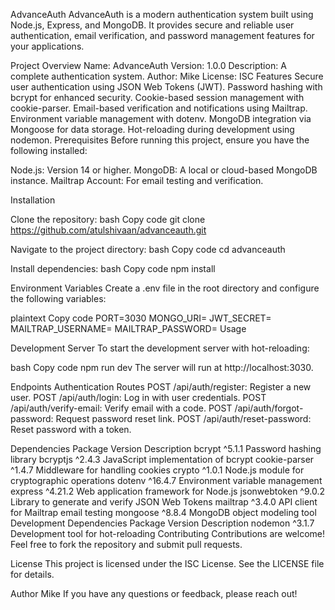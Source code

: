 AdvanceAuth
AdvanceAuth is a modern authentication system built using Node.js, Express, and MongoDB. It provides secure and reliable user authentication, email verification, and password management features for your applications.

Project Overview
Name: AdvanceAuth
Version: 1.0.0
Description: A complete authentication system.
Author: Mike
License: ISC
Features
Secure user authentication using JSON Web Tokens (JWT).
Password hashing with bcrypt for enhanced security.
Cookie-based session management with cookie-parser.
Email-based verification and notifications using Mailtrap.
Environment variable management with dotenv.
MongoDB integration via Mongoose for data storage.
Hot-reloading during development using nodemon.
Prerequisites
Before running this project, ensure you have the following installed:

Node.js: Version 14 or higher.
MongoDB: A local or cloud-based MongoDB instance.
Mailtrap Account: For email testing and verification.

Installation

Clone the repository:
bash
Copy code
git clone https://github.com/atulshivaan/advanceauth.git

Navigate to the project directory:
bash
Copy code
cd advanceauth

Install dependencies:
bash
Copy code
npm install

Environment Variables
Create a .env file in the root directory and configure the following variables:

plaintext
Copy code
PORT=3030
MONGO_URI=<Your MongoDB Connection String>
JWT_SECRET=<Your JWT Secret>
MAILTRAP_USERNAME=<Your Mailtrap Username>
MAILTRAP_PASSWORD=<Your Mailtrap Password>
Usage

Development Server
To start the development server with hot-reloading:

bash
Copy code
npm run dev
The server will run at http://localhost:3030.

Endpoints
Authentication Routes
POST /api/auth/register: Register a new user.
POST /api/auth/login: Log in with user credentials.
POST /api/auth/verify-email: Verify email with a code.
POST /api/auth/forgot-password: Request password reset link.
POST /api/auth/reset-password: Reset password with a token.

Dependencies
Package	Version	Description
bcrypt	^5.1.1	Password hashing library
bcryptjs	^2.4.3	JavaScript implementation of bcrypt
cookie-parser	^1.4.7	Middleware for handling cookies
crypto	^1.0.1	Node.js module for cryptographic operations
dotenv	^16.4.7	Environment variable management
express	^4.21.2	Web application framework for Node.js
jsonwebtoken	^9.0.2	Library to generate and verify JSON Web Tokens
mailtrap	^3.4.0	API client for Mailtrap email testing
mongoose	^8.8.4	MongoDB object modeling tool
Development Dependencies
Package	Version	Description
nodemon	^3.1.7	Development tool for hot-reloading
Contributing
Contributions are welcome! Feel free to fork the repository and submit pull requests.

License
This project is licensed under the ISC License. See the LICENSE file for details.

Author
Mike
If you have any questions or feedback, please reach out!
